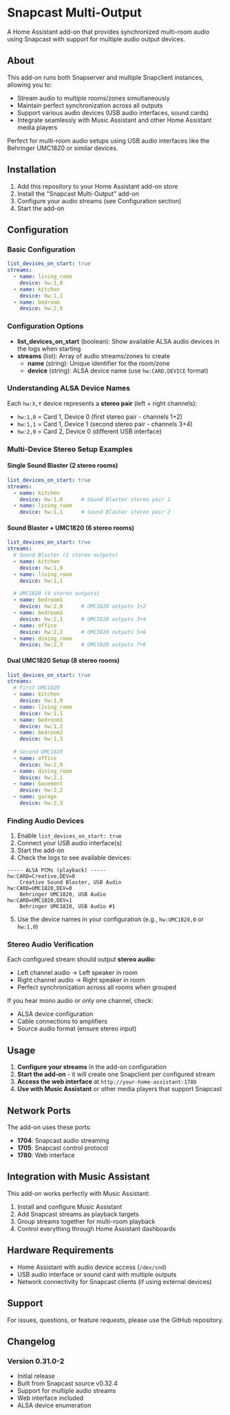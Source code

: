 # Snapcast Multi-Output

A Home Assistant add-on that provides synchronized multi-room audio using Snapcast with support for multiple audio output devices.

## About

This add-on runs both Snapserver and multiple Snapclient instances, allowing you to:

- Stream audio to multiple rooms/zones simultaneously  
- Maintain perfect synchronization across all outputs
- Support various audio devices (USB audio interfaces, sound cards)
- Integrate seamlessly with Music Assistant and other Home Assistant media players

Perfect for multi-room audio setups using USB audio interfaces like the Behringer UMC1820 or similar devices.

## Installation

1. Add this repository to your Home Assistant add-on store
2. Install the "Snapcast Multi-Output" add-on
3. Configure your audio streams (see Configuration section)
4. Start the add-on

## Configuration

### Basic Configuration

```yaml
list_devices_on_start: true
streams:
  - name: living_room
    device: hw:1,0
  - name: kitchen  
    device: hw:1,1
  - name: bedroom
    device: hw:2,0
```

### Configuration Options

- **list_devices_on_start** (boolean): Show available ALSA audio devices in the logs when starting
- **streams** (list): Array of audio streams/zones to create
  - **name** (string): Unique identifier for the room/zone
  - **device** (string): ALSA device name (use `hw:CARD,DEVICE` format)

### Understanding ALSA Device Names

Each `hw:X,Y` device represents a **stereo pair** (left + right channels):
- `hw:1,0` = Card 1, Device 0 (first stereo pair - channels 1+2)
- `hw:1,1` = Card 1, Device 1 (second stereo pair - channels 3+4)
- `hw:2,0` = Card 2, Device 0 (different USB interface)

### Multi-Device Stereo Setup Examples

#### Single Sound Blaster (2 stereo rooms)
```yaml
list_devices_on_start: true
streams:
  - name: kitchen
    device: hw:1,0      # Sound Blaster stereo pair 1
  - name: living_room
    device: hw:1,1      # Sound Blaster stereo pair 2
```

#### Sound Blaster + UMC1820 (6 stereo rooms)
```yaml
list_devices_on_start: true
streams:
  # Sound Blaster (2 stereo outputs)
  - name: kitchen
    device: hw:1,0
  - name: living_room
    device: hw:1,1
  
  # UMC1820 (4 stereo outputs)  
  - name: bedroom1
    device: hw:2,0      # UMC1820 outputs 1+2
  - name: bedroom2
    device: hw:2,1      # UMC1820 outputs 3+4
  - name: office
    device: hw:2,2      # UMC1820 outputs 5+6
  - name: dining_room
    device: hw:2,3      # UMC1820 outputs 7+8
```

#### Dual UMC1820 Setup (8 stereo rooms)
```yaml
list_devices_on_start: true
streams:
  # First UMC1820
  - name: kitchen
    device: hw:1,0
  - name: living_room
    device: hw:1,1
  - name: bedroom1
    device: hw:1,2
  - name: bedroom2
    device: hw:1,3
  
  # Second UMC1820
  - name: office
    device: hw:2,0
  - name: dining_room
    device: hw:2,1
  - name: basement
    device: hw:2,2
  - name: garage
    device: hw:2,3
```

### Finding Audio Devices

1. Enable `list_devices_on_start: true`
2. Connect your USB audio interface(s)
3. Start the add-on
4. Check the logs to see available devices:

```
----- ALSA PCMs (playback) -----
hw:CARD=Creative,DEV=0
    Creative Sound Blaster, USB Audio
hw:CARD=UMC1820,DEV=0  
    Behringer UMC1820, USB Audio
hw:CARD=UMC1820,DEV=1
    Behringer UMC1820, USB Audio #1
```

5. Use the device names in your configuration (e.g., `hw:UMC1820,0` or `hw:1,0`)

### Stereo Audio Verification

Each configured stream should output **stereo audio**:
- Left channel audio → Left speaker in room
- Right channel audio → Right speaker in room
- Perfect synchronization across all rooms when grouped

If you hear mono audio or only one channel, check:
- ALSA device configuration
- Cable connections to amplifiers
- Source audio format (ensure stereo input)

## Usage

1. **Configure your streams** in the add-on configuration
2. **Start the add-on** - it will create one Snapclient per configured stream
3. **Access the web interface** at `http://your-home-assistant:1780`
4. **Use with Music Assistant** or other media players that support Snapcast

## Network Ports

The add-on uses these ports:
- **1704**: Snapcast audio streaming
- **1705**: Snapcast control protocol  
- **1780**: Web interface

## Integration with Music Assistant

This add-on works perfectly with Music Assistant:

1. Install and configure Music Assistant
2. Add Snapcast streams as playback targets
3. Group streams together for multi-room playback
4. Control everything through Home Assistant dashboards

## Hardware Requirements

- Home Assistant with audio device access (`/dev/snd`)
- USB audio interface or sound card with multiple outputs
- Network connectivity for Snapcast clients (if using external devices)

## Support

For issues, questions, or feature requests, please use the GitHub repository.

## Changelog

### Version 0.31.0-2
- Initial release
- Built from Snapcast source v0.32.4
- Support for multiple audio streams
- Web interface included
- ALSA device enumeration